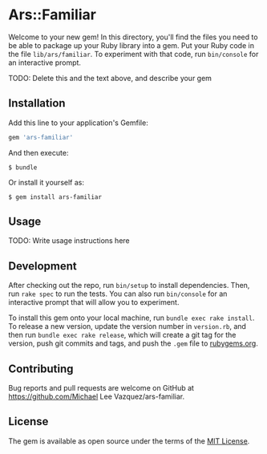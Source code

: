 # Ars::Familiar

Welcome to your new gem! In this directory, you'll find the files you need to be able to package up your Ruby library into a gem. Put your Ruby code in the file `lib/ars/familiar`. To experiment with that code, run `bin/console` for an interactive prompt.

TODO: Delete this and the text above, and describe your gem

## Installation

Add this line to your application's Gemfile:

```ruby
gem 'ars-familiar'
```

And then execute:

    $ bundle

Or install it yourself as:

    $ gem install ars-familiar

## Usage

TODO: Write usage instructions here

## Development

After checking out the repo, run `bin/setup` to install dependencies. Then, run `rake spec` to run the tests. You can also run `bin/console` for an interactive prompt that will allow you to experiment.

To install this gem onto your local machine, run `bundle exec rake install`. To release a new version, update the version number in `version.rb`, and then run `bundle exec rake release`, which will create a git tag for the version, push git commits and tags, and push the `.gem` file to [rubygems.org](https://rubygems.org).

## Contributing

Bug reports and pull requests are welcome on GitHub at https://github.com/Michael Lee Vazquez/ars-familiar.


## License

The gem is available as open source under the terms of the [MIT License](http://opensource.org/licenses/MIT).


